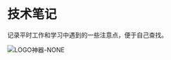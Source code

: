 # 技术笔记

记录平时工作和学习中遇到的一些注意点，便于自己查找。

![LOGO神器-NONE](https://i.loli.net/2020/06/01/mTiFLJWIDOAztS7.png)